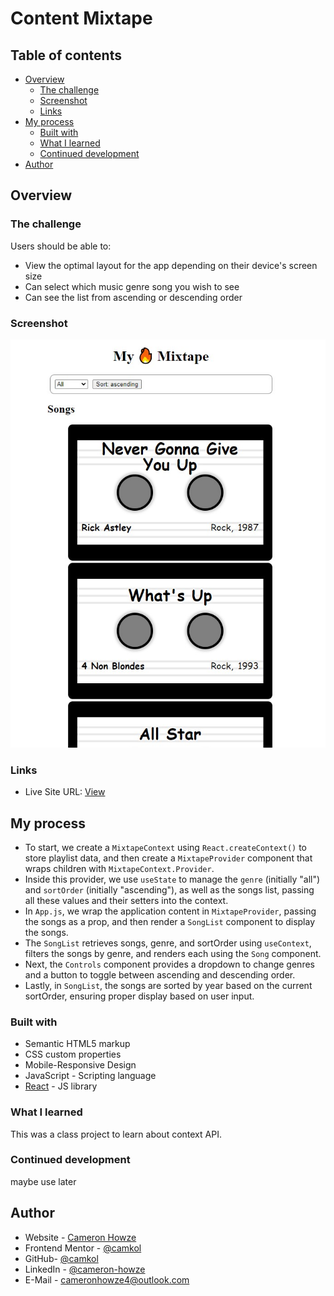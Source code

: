 # Content Mixtape

## Table of contents

- [Overview](#overview)
  - [The challenge](#the-challenge)
  - [Screenshot](#screenshot)
  - [Links](#links)
- [My process](#my-process)
  - [Built with](#built-with)
  - [What I learned](#what-i-learned)
  - [Continued development](#continued-development)
- [Author](#author)

## Overview

### The challenge

Users should be able to:

- View the optimal layout for the app depending on their device's screen size
- Can select which music genre song you wish to see
- Can see the list from ascending or descending order

### Screenshot

![](./screen.jpg)

### Links

- Live Site URL: [View](https://contextmixtape.netlify.app/)

## My process

- To start, we create a `MixtapeContext` using `React.createContext()` to store playlist data, and then create a `MixtapeProvider` component that wraps children with `MixtapeContext.Provider`.
- Inside this provider, we use `useState` to manage the `genre` (initially "all") and `sortOrder` (initially "ascending"), as well as the songs list, passing all these values and their setters into the context.
- In `App.js`, we wrap the application content in `MixtapeProvider`, passing the songs as a prop, and then render a `SongList` component to display the songs.
- The `SongList` retrieves songs, genre, and sortOrder using `useContext`, filters the songs by genre, and renders each using the `Song` component.
- Next, the `Controls` component provides a dropdown to change genres and a button to toggle between ascending and descending order.
- Lastly, in `SongList`, the songs are sorted by year based on the current sortOrder, ensuring proper display based on user input.

### Built with

- Semantic HTML5 markup
- CSS custom properties
- Mobile-Responsive Design
- JavaScript - Scripting language
- [React](https://reactjs.org/) - JS library

### What I learned

This was a class project to learn about context API.

### Continued development

maybe use later

## Author

- Website - [Cameron Howze](https://camkol.github.io/)
- Frontend Mentor - [@camkol](https://www.frontendmentor.io/profile/camkol)
- GitHub- [@camkol](https://github.com/camkol)
- LinkedIn - [@cameron-howze](https://www.linkedin.com/in/cameron-howze-28a646109/)
- E-Mail - [cameronhowze4@outlook.com](mailto:cameronhowze4@outlook.com)
